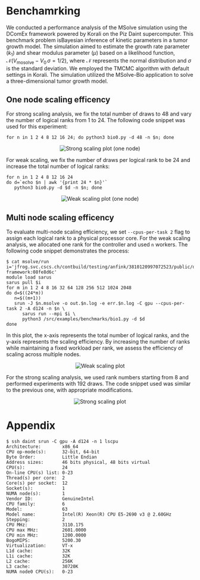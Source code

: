 # Benchamrking

We conducted a performance analysis of the MSolve simulation using the
DComEx framework powered by Korali on the Piz Daint
supercomputer. This benchmark problem isBayesian inference of kinetic
parameters in a tumor growth model. The simulation aimed to estimate
the growth rate parameter ($k_1$) and shear modulus parameter ($\mu$)
based on a likelihood function, $\mathcal{N}(V_{\text{mosolve}} -
V_0\, \sigma = 1/2)$, where $\mathcal{N}$ represents the normal
distribution and $\sigma$ is the standard deviation. We employed the
TMCMC algorithm with default settings in Korali. The simulation
utilized the MSolve-Bio application to solve a three-dimensional tumor
growth model.

## One node scaling efficency

For strong scaling analysis, we fix the total number of draws to 48
and vary the number of logical ranks from 1 to 24. The following code
snippet was used for this experiment:

```
for n in 1 2 4 8 12 16 24; do python3 bio0.py -d 48 -n $n; done
```

<p align="center"><img src="strong.png" alt="Strong scaling plot (one node)"/></p>

For weak scaling, we fix the number of draws per logical rank to be 24
and increase the total number of logical ranks:

```
for n in 1 2 4 8 12 16 24
do d=`echo $n | awk '{print 24 * $n}'`
   python3 bio0.py -d $d -n $n; done
```

<p align="center"><img src="weak.png" alt="Weak scaling plot (one node)"/></p>

## Multi node scaling efficency


To evaluate multi-node scaling efficiency, we set `--cpus-per-task 2`
flag to assign each logical rank to a physical processor core. For the
weak scaling analysis, we allocated one rank for the controller and
used `n` workers. The following code snippet demonstrates the process:


```
$ cat msolve/run
i='jfrog.svc.cscs.ch/contbuild/testing/anfink/3810120997072523/public/dcomex-framework:08fe8d6c'
module load sarus
sarus pull $i
for m in 1 2 4 8 16 32 64 128 256 512 1024 2048
do d=$((24*m))
   n=$((m+1))
   srun -J $n.msolve -o out.$n.log -e err.$n.log -C gpu --cpus-per-task 2 -A d124 -n $n \
      sarus run --mpi $i \
      python3 /src/examples/benchmarks/bio1.py -d $d
done
```

In this plot, the x-axis represents the total number of logical ranks,
and the y-axis represents the scaling efficiency. By increasing the
number of ranks while maintaining a fixed workload per rank, we assess
the efficiency of scaling across multiple nodes.

<p align="center"><img src="weak.multi.png" alt="Weak scaling plot"/></p>

For the strong scaling analysis, we used rank numbers starting from 8
and performed experiments with 192 draws. The code snippet used was
similar to the previous one, with appropriate modifications.

<p align="center"><img src="strong.multi.png" alt="Strong scaling plot"/></p>


# Appendix


```
$ ssh daint srun -C gpu -A d124 -n 1 lscpu
Architecture:        x86_64
CPU op-mode(s):      32-bit, 64-bit
Byte Order:          Little Endian
Address sizes:       46 bits physical, 48 bits virtual
CPU(s):              24
On-line CPU(s) list: 0-23
Thread(s) per core:  2
Core(s) per socket:  12
Socket(s):           1
NUMA node(s):        1
Vendor ID:           GenuineIntel
CPU family:          6
Model:               63
Model name:          Intel(R) Xeon(R) CPU E5-2690 v3 @ 2.60GHz
Stepping:            2
CPU MHz:             3110.175
CPU max MHz:         2601.0000
CPU min MHz:         1200.0000
BogoMIPS:            5200.30
Virtualization:      VT-x
L1d cache:           32K
L1i cache:           32K
L2 cache:            256K
L3 cache:            30720K
NUMA node0 CPU(s):   0-23
```
